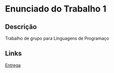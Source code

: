 # Enunciado do Trabalho 1
## Descrição
Trabalho de grupo para Linguagens de Programaço
## Links 
[Entrega](https://moodle.joinville.udesc.br/mod/assign/view.php?id=227333)
